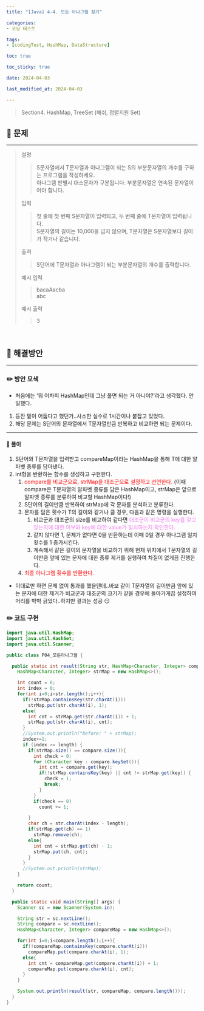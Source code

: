 ```yaml
---
title: "[Java] 4-4. 모든 아나그램 찾기"

categories:
- 코딩 테스트

tags:
- [codingTest, HashMap, DataStructure]

toc: true

toc_sticky: true

date: 2024-04-03

last_modified_at: 2024-04-03

---
```



> Section4. HashMap, TreeSet (해쉬, 정렬지원 Set)


## :round_pushpin: 문제

-----
>설명
> >S문자열에서 T문자열과 아나그램이 되는 S의 부분문자열의 개수를 구하는 프로그램을 작성하세요.<br>
아나그램 판별시 대소문자가 구분됩니다. 부분문자열은 연속된 문자열이어야 합니다.
>
> 입력
> > 첫 줄에 첫 번째 S문자열이 입력되고, 두 번째 줄에 T문자열이 입력됩니다.<br>
S문자열의 길이는 10,000을 넘지 않으며, T문자열은 S문자열보다 길이가 작거나 같습니다.
>
> 출력
> >S단어에 T문자열과 아나그램이 되는 부분문자열의 개수를 출력합니다.
>
> 예시 입력
> >bacaAacba<br>abc
>
> 예시 출력
> >3
<br>

## :round_pushpin: 해결방안

-------
### :pencil2: 방안 모색

- 처음에는 '뭐 어차피 HashMap인데 그냥 풀면 되는 거 아니야?'라고 생각했다. 안일했다.
1. 등잔 밑이 어둡다고 했던가..사소한 실수로 1시간이나 붙잡고 있었다.
2. 해당 문제는 S단어의 문자열에서 T문자열만큼 반복하고 비교하면 되는 문제이다.
---

#### :notebook: 풀이
1. S단어와 T문자열을 입력받고 compareMap이라는 HashMap을 통해 T에 대한 알파벳 종류를 담아낸다.
2. int형을 반환하는 함수를 생성하고 구현한다.
   1. <span style="color:red">compare를 비교군으로, strMap을 대조군으로 설정하고 선언한다.</span> (이때 compare은 T문자열의 알파벳 종류를 담은 HashMap이고, strMap은 앞으로 알파벳 종류를 분류하여
비교할 HashMap이다!)
   2. S단어의 길이만큼 반복하여 strMap에 각 문자를 분석하고 분류한다.
   3. 문자를 담은 횟수가 T의 길이와 같거나 클 경우, 다음과 같은 명령을 실행한다.
      1. 비교군과 대조군의 size를 비교하여 같다면 <span style="color:violet"> 대조군이 비교군의 key를 갖고있는지에 대한 여부와
key에 대한 value가 일치하는지 확인한다.</span>
      2. 같지 않다면 1, 문제가 없다면 0을 반환하는데 이때 0일 경우 아나그램 일치 횟수를 1 증가시킨다.
      3. 계속해서 같은 길이의 문자열을 비교하기 위해 현재 위치에서 T문자열의 길이만큼 앞에 있는 문자에
대한 종류 제거를 실행하여 차질이 없게끔 진행한다.
   4. <span style="color:red">최종 아나그램 횟수를 반환한다.</span>

- 이대로만 하면 문제 없이 통과를 했을텐데..바보 같이 T문자열의 길이만큼 앞에 있는 문자에 대한 제거가
비교군과 대조군의 크기가 같을 경우에 돌아가게끔 설정하여 머리를 박박 긁었다..하지만 결과는 성공 :smirk:

### :pencil2: 코드 구현

```java
import java.util.HashMap;
import java.util.HashSet;
import java.util.Scanner;

public class P04_모든아나그램 {

  public static int result(String str, HashMap<Character, Integer> compare, int length){
    HashMap<Character, Integer> strMap = new HashMap<>();

    int count = 0;
    int index = 0;
    for(int i=0;i<str.length();i++){
      if(!strMap.containsKey(str.charAt(i)))
        strMap.put(str.charAt(i), 1);
      else{
        int cnt = strMap.get(str.charAt(i)) + 1;
        strMap.put(str.charAt(i), cnt);
      }
      //System.out.println("before: " + strMap);
      index+=1;
      if (index >= length) {
        if(strMap.size() == compare.size()){
          int check = 0;
          for (Character key : compare.keySet()){
            int cnt = compare.get(key);
            if(!strMap.containsKey(key) || cnt != strMap.get(key)) {
              check = 1;
              break;
            }
          }
          if(check == 0)
            count += 1;

        }
        char ch = str.charAt(index - length);
        if(strMap.get(ch) == 1)
          strMap.remove(ch);
        else{
          int cnt = strMap.get(ch) - 1;
          strMap.put(ch, cnt);
        }
      }
      //System.out.println(strMap);
    }

    return count;
  }

  public static void main(String[] args) {
    Scanner sc = new Scanner(System.in);

    String str = sc.nextLine();
    String compare = sc.nextLine();
    HashMap<Character, Integer> compareMap = new HashMap<>();

    for(int i=0;i<compare.length();i++){
      if(!compareMap.containsKey(compare.charAt(i)))
        compareMap.put(compare.charAt(i), 1);
      else{
        int cnt = compareMap.get(compare.charAt(i)) + 1;
        compareMap.put(compare.charAt(i), cnt);
      }
    }

    System.out.println(result(str, compareMap, compare.length()));
  }
}

```
